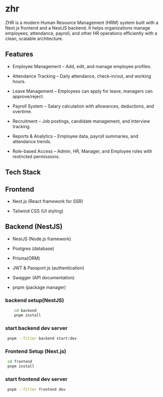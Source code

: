 # zhr

 ZHR is a modern Human Resource Management (HRM) system built with a Next.js frontend and a NestJS backend. It helps organizations manage employees, attendance, payroll, and other HR operations efficiently with a clean, scalable architecture.

## Features

- Employee Management – Add, edit, and manage employee profiles.

- Attendance Tracking – Daily attendance, check-in/out, and working hours.

- Leave Management – Employees can apply for leave, managers can approve/reject.

- Payroll System – Salary calculation with allowances, deductions, and overtime.

- Recruitment – Job postings, candidate management, and interview tracking.

- Reports & Analytics – Employee data, payroll summaries, and attendance trends.

- Role-based Access – Admin, HR, Manager, and Employee roles with restricted permissions.

## Tech Stack

## Frontend

- Next.js (React framework for SSR)

- Tailwind CSS (UI styling)

## Backend (NestJS)

- NestJS (Node.js framework)

- Postgres (database)

- Prisma(ORM)

- JWT & Passport.js (authentication)

- Swagger (API documentation)

- pnpm (package manager)

### backend setup(NestJS)

```sh
    cd backend
    pnpm install 
 ```

### start backend dev server

```sh
 pnpm --filter backend start:dev
 ```

### Frontend Setup (Next.js)

```sh
 cd frontend
 pnpm install
 ```

### start frontend dev server

```sh
 pnpm --filter frontend dev
```
